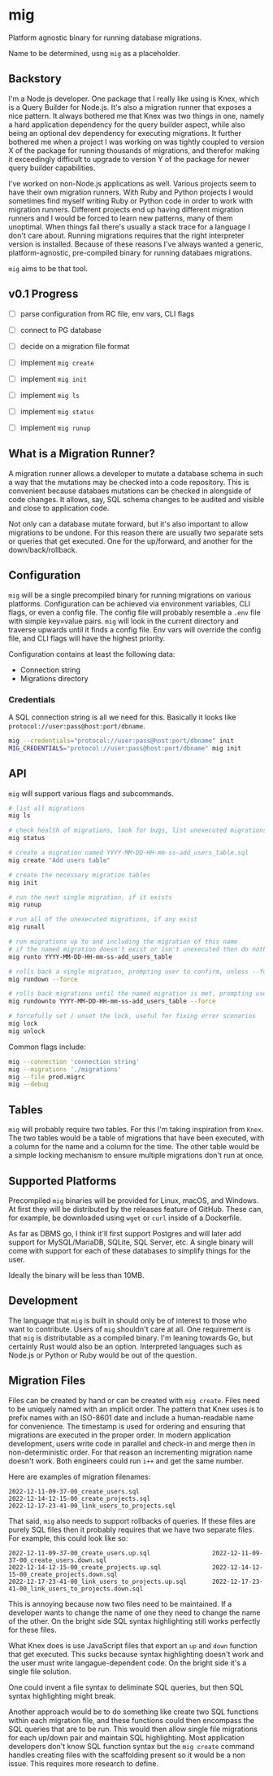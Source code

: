 # mig

Platform agnostic binary for running database migrations.

Name to be determined, usng `mig` as a placeholder.


## Backstory

I'm a Node.js developer. One package that I really like using is Knex, which is a Query Builder for Node.js. It's also a migration runner that exposes a nice pattern. It always bothered me that Knex was two things in one, namely a hard application dependency for the query builder aspect, while also being an optional dev dependency for executing migrations. It further bothered me when a project I was working on was tightly coupled to version X of the package for running thousands of migrations, and therefor making it exceedingly difficult to upgrade to version Y of the package for newer query builder capabilities.

I've worked on non-Node.js applications as well. Various projects seem to have their own migration runners. With Ruby and Python projects I would sometimes find myself writing Ruby or Python code in order to work with migration runners. Different projects end up having different migration runners and I would be forced to learn new patterns, many of them unoptimal. When things fail there's usually a stack trace for a language I don't care about. Running migrations requires that the right interpreter version is installed. Because of these reasons I've always wanted a generic, platform-agnostic, pre-compiled binary for running databaes migrations.

`mig` aims to be that tool.


## v0.1 Progress

- [ ] parse configuration from RC file, env vars, CLI flags
- [ ] connect to PG database
- [ ] decide on a migration file format
- [ ] implement `mig create`
- [ ] implement `mig init`
- [ ] implement `mig ls`
- [ ] implement `mig status`
- [ ] implement `mig runup`


## What is a Migration Runner?

A migration runner allows a developer to mutate a database schema in such a way that the mutations may be checked into a code repository. This is convenient because databaes mutations can be checked in alongside of code changes. It allows, say, SQL schema changes to be audited and visible and close to application code.

Not only can a database mutate forward, but it's also important to allow migrations to be undone. For this reason there are usually two separate sets or queries that get executed. One for the up/forward, and another for the down/back/rollback.


## Configuration

`mig` will be a single precompiled binary for running migrations on various platforms. Configuration can be achieved via environment variables, CLI flags, or even a config file. The config file will probably resemble a `.env` file with simple key=value pairs. `mig` will look in the current directory and traverse upwards until it finds a config file. Env vars will override the config file, and CLI flags will have the highest priority.

Configuration contains at least the following data:

* Connection string
* Migrations directory

### Credentials

A SQL connection string is all we need for this. Basically it looks like `protocol://user:pass@host:port/dbname`.

```sh
mig --credentials="protocol://user:pass@host:port/dbname" init
MIG_CREDENTIALS="protocol://user:pass@host:port/dbname" mig init
```


## API

`mig` will support various flags and subcommands.

```sh
# list all migrations
mig ls

# check health of migrations, look for bugs, list unexecuted migrations
mig status

# create a migration named YYYY-MM-DD-HH-mm-ss-add_users_table.sql
mig create "Add users table"

# create the necessary migration tables
mig init

# run the next single migration, if it exists
mig runup

# run all of the unexecuted migrations, if any exist
mig runall

# run migrations up to and including the migration of this name
# if the named migration doesn't exist or isn't unexecuted then do nothing
mig runto YYYY-MM-DD-HH-mm-ss-add_users_table

# rolls back a single migration, prompting user to confirm, unless --force is provided
mig rundown --force

# rolls back migrations until the named migration is met, prompting user to confirm, unless --force is provided
mig rundownto YYYY-MM-DD-HH-mm-ss-add_users_table --force

# forcefully set / unset the lock, useful for fixing error scenarios
mig lock
mig unlock
```

Common flags include:

```sh
mig --connection 'connection string'
mig --migrations './migrations'
mig --file prod.migrc
mig --debug
```


## Tables

`mig` will probably require two tables. For this I'm taking inspiration from `Knex`. The two tables would be a table of migrations that have been executed, with a column for the name and a column for the time. The other table would be a simple locking mechanism to ensure multiple migrations don't run at once.


## Supported Platforms

Precompiled `mig` binaries will be provided for Linux, macOS, and Windows. At first they will be distributed by the releases feature of GitHub. These can, for example, be downloaded using `wget` or `curl` inside of a Dockerfile.

As far as DBMS go, I think it'll first support Postgres and will later add support for MySQL/MariaDB, SQLite, SQL Server, etc. A single binary will come with support for each of these databases to simplify things for the user.

Ideally the binary will be less than 10MB.


## Development

The language that `mig` is built in should only be of interest to those who want to contribute. Users of `mig` shouldn't care at all. One requirement is that `mig` is distributable as a compiled binary. I'm leaning towards Go, but certainly Rust would also be an option. Interpreted languages such as Node.js or Python or Ruby would be out of the question.


## Migration Files

Files can be created by hand or can be created with `mig create`. Files need to be uniquely named with an implicit order. The pattern that Knex uses is to prefix names with an ISO-8601 date and include a human-readable name for convenience. The timestamp is used for ordering and ensuring that migrations are executed in the proper order. In modern application development, users write code in parallel and check-in and merge then in non-deterministic order. For that reason an incrementing migration name doesn't work. Both engineers could run `i++` and get the same number.

Here are examples of migration filenames:

```
2022-12-11-09-37-00_create_users.sql
2022-12-14-12-15-00_create_projects.sql
2022-12-17-23-41-00_link_users_to_projects.sql
```

That said, `mig` also needs to support rollbacks of queries. If these files are purely SQL files then it probably requires that we have two separate files. For example, this could look like so:

```
2022-12-11-09-37-00_create_users.up.sql                 2022-12-11-09-37-00_create_users.down.sql
2022-12-14-12-15-00_create_projects.up.sql              2022-12-14-12-15-00_create_projects.down.sql
2022-12-17-23-41-00_link_users_to_projects.up.sql       2022-12-17-23-41-00_link_users_to_projects.down.sql
```

This is annoying because now two files need to be maintained. If a developer wants to change the name of one they need to change the name of the other. On the bright side SQL syntax highlighting still works perfectly for these files.

What Knex does is use JavaScript files that export an `up` and `down` function that get executed. This sucks because syntax highlighting doesn't work and the user must write langague-dependent code. On the bright side it's a single file solution.

One could invent a file syntax to deliminate SQL queries, but then SQL syntax highlighting might break.

Another approach would be to do something like create two SQL functions within each migration file, and these functions could then encompass the SQL queries that are to be run. This would then allow single file migrations for each up/down pair and maintain SQL highlighting. Most application developers don't know SQL function syntax but the `mig create` command handles creating files with the scaffolding present so it would be a non issue. This requires more research to define.

